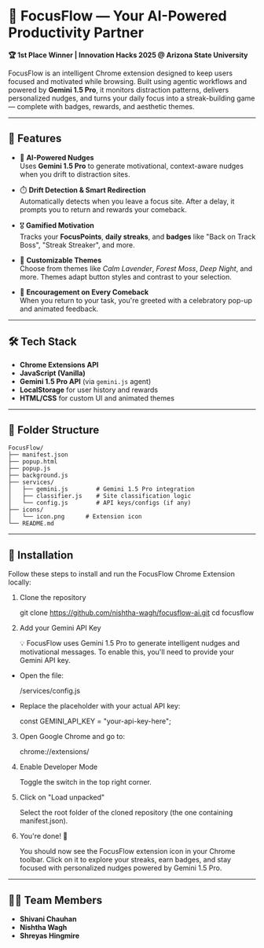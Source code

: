 # 🚀 FocusFlow — Your AI-Powered Productivity Partner

**🏆 1st Place Winner | Innovation Hacks 2025 @ Arizona State University**

FocusFlow is an intelligent Chrome extension designed to keep users focused and motivated while browsing. Built using agentic workflows and powered by **Gemini 1.5 Pro**, it monitors distraction patterns, delivers personalized nudges, and turns your daily focus into a streak-building game — complete with badges, rewards, and aesthetic themes.

---

## 🌟 Features

- 🧠 **AI-Powered Nudges**  
  Uses **Gemini 1.5 Pro** to generate motivational, context-aware nudges when you drift to distraction sites.

- ⏱️ **Drift Detection & Smart Redirection**  
  Automatically detects when you leave a focus site. After a delay, it prompts you to return and rewards your comeback.

- 🎖️ **Gamified Motivation**  
  Tracks your **FocusPoints**, **daily streaks**, and **badges** like "Back on Track Boss", "Streak Streaker", and more.

- 🎨 **Customizable Themes**  
  Choose from themes like *Calm Lavender*, *Forest Moss*, *Deep Night*, and more. Themes adapt button styles and contrast to your selection.

- 💬 **Encouragement on Every Comeback**  
  When you return to your task, you're greeted with a celebratory pop-up and animated feedback.

---

## 🛠️ Tech Stack

- **Chrome Extensions API**
- **JavaScript (Vanilla)**
- **Gemini 1.5 Pro API** (via `gemini.js` agent)
- **LocalStorage** for user history and rewards
- **HTML/CSS** for custom UI and animated themes

---

## 📁 Folder Structure
```
FocusFlow/
├── manifest.json
├── popup.html
├── popup.js
├── background.js
├── services/
│   ├── gemini.js        # Gemini 1.5 Pro integration
│   ├── classifier.js    # Site classification logic
│   └── config.js        # API keys/configs (if any)
├── icons/
│   └── icon.png      # Extension icon
└── README.md
```

---

## 🚀 Installation

Follow these steps to install and run the FocusFlow Chrome Extension locally:

1. Clone the repository

    git clone https://github.com/nishtha-wagh/focusflow-ai.git
    cd focusflow

2. Add your Gemini API Key
     
    💡 FocusFlow uses Gemini 1.5 Pro to generate intelligent nudges and motivational messages.
    To enable this, you'll need to provide your Gemini API key.

- Open the file:
  
  /services/config.js

- Replace the placeholder with your actual API key:
  
  const GEMINI_API_KEY = "your-api-key-here";

3. Open Google Chrome and go to:

     chrome://extensions/

4. Enable Developer Mode

     Toggle the switch in the top right corner.

6. Click on "Load unpacked"
   
     Select the root folder of the cloned repository (the one containing manifest.json).

6. You're done! 🎉
   
    You should now see the FocusFlow extension icon in your Chrome toolbar. Click on it to explore your streaks, earn badges, and stay           focused with personalized nudges powered by Gemini 1.5 Pro.

---

## 👩‍💻 Team Members

- **Shivani Chauhan**  
- **Nishtha Wagh**  
- **Shreyas Hingmire**
